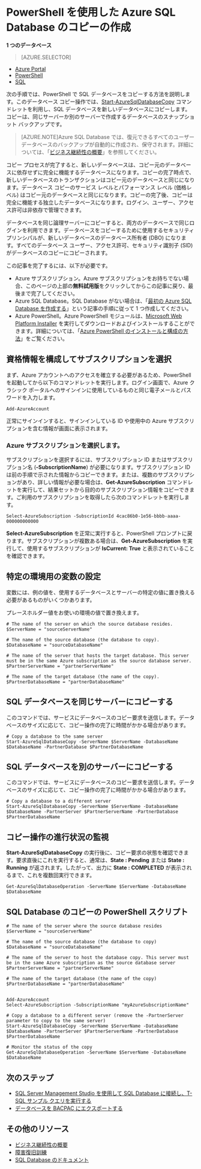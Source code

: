 <properties 
    pageTitle="PowerShell を使用した Azure SQL Database のコピーの作成 | Microsoft Azure" 
    description="PowerShell を使用した Azure SQL Database のコピーの作成" 
	services="sql-database"
	documentationCenter=""
	authors="stevestein"
	manager="jeffreyg"
	editor=""/>

<tags
	ms.service="sql-database"
	ms.devlang="NA"
	ms.date="01/20/2016"
	ms.author="sstein"
	ms.workload="data-management"
	ms.topic="article"
	ms.tgt_pltfrm="NA"/>


# PowerShell を使用した Azure SQL Database のコピーの作成

**1 つのデータベース**

> [AZURE.SELECTOR]
- [Azure Portal](sql-database-copy.md)
- [PowerShell](sql-database-copy-powershell.md)
- [SQL](sql-database-copy-transact-sql.md)



次の手順では、PowerShell で SQL データベースをコピーする方法を説明します。このデータベース コピー操作では、[Start-AzureSqlDatabaseCopy](https://msdn.microsoft.com/library/dn720220.aspx) コマンドレットを利用し、SQL データベースを新しいデータベースにコピーします。コピーは、同じサーバーか別のサーバーで作成するデータベースのスナップショット バックアップです。

> [AZURE.NOTE]Azure SQL Database では、復元できるすべてのユーザー データベースのバックアップが自動的に作成され、保守されます。詳細については、「[ビジネス継続性の概要](sql-database-business-continuity.md)」を参照してください。

コピー プロセスが完了すると、新しいデータベースは、コピー元のデータベースに依存せずに完全に機能するデータベースになります。コピーの完了時点で、新しいデータベースのトランザクションはコピー元のデータベースと同じになります。データベース コピーのサービス レベルとパフォーマンス レベル (価格レベル) はコピー元のデータベースと同じになります。コピーの完了後、コピーは完全に機能する独立したデータベースになります。ログイン、ユーザー、アクセス許可は非依存で管理できます。


データベースを同じ論理サーバーにコピーすると、両方のデータベースで同じログインを利用できます。データベースをコピーするために使用するセキュリティ プリンシパルが、新しいデータベースのデータベース所有者 (DBO) になります。すべてのデータベース ユーザー、アクセス許可、セキュリティ識別子 (SID) がデータベースのコピーにコピーされます。


この記事を完了するには、以下が必要です。

- Azure サブスクリプション。Azure サブスクリプションをお持ちでない場合、このページの上部の**無料試用版**をクリックしてからこの記事に戻り、最後まで完了してください。
- Azure SQL Database。SQL Database がない場合は、「[最初の Azure SQL Database を作成する](sql-database-get-started.md)」という記事の手順に従って 1 つ作成してください。
- Azure PowerShell。Azure PowerShell モジュールは、[Microsoft Web Platform Installer](http://go.microsoft.com/fwlink/p/?linkid=320376&clcid=0x409) を実行してダウンロードおよびインストールすることができます。詳細については、「[Azure PowerShell のインストールと構成の方法](powershell-install-configure.md)」をご覧ください。



## 資格情報を構成してサブスクリプションを選択

まず、Azure アカウントへのアクセスを確立する必要があるため、PowerShell を起動してから以下のコマンドレットを実行します。ログイン画面で、Azure クラシック ポータルへのサインインに使用しているものと同じ電子メールとパスワードを入力します。

	Add-AzureAccount

正常にサインインすると、サインインしている ID や使用中の Azure サブスクリプションを含む情報が画面に表示されます。


### Azure サブスクリプションを選択します。

サブスクリプションを選択するには、サブスクリプション ID またはサブスクリプション名 (**-SubscriptionName**) が必要になります。サブスクリプション ID は前の手順で示された情報からコピーできます。または、複数のサブスクリプションがあり、詳しい情報が必要な場合は、**Get-AzureSubscription** コマンドレットを実行して、結果セットから目的のサブスクリプション情報をコピーできます。ご利用のサブスクリプションを取得したら次のコマンドレットを実行します。

	Select-AzureSubscription -SubscriptionId 4cac86b0-1e56-bbbb-aaaa-000000000000

**Select-AzureSubscription** を正常に実行すると、PowerShell プロンプトに戻ります。サブスクリプションが複数ある場合は、**Get-AzureSubscription** を実行して、使用するサブスクリプションが **IsCurrent: True** と表示されていることを確認できます。


## 特定の環境用の変数の設定

変数には、例の値を、使用するデータベースとサーバーの特定の値に置き換える必要があるものがいくつかあります。

プレースホルダー値をお使いの環境の値で置き換えます。

    # The name of the server on which the source database resides.
    $ServerName = "sourceServerName"

    # The name of the source database (the database to copy). 
    $DatabaseName = "sourceDatabaseName" 
    
    # The name of the server that hosts the target database. This server must be in the same Azure subscription as the source database server. 
    $PartnerServerName = "partnerServerName"

    # The name of the target database (the name of the copy).
    $PartnerDatabaseName = "partnerDatabaseName" 





## SQL データベースを同じサーバーにコピーする

このコマンドでは、サービスにデータベースのコピー要求を送信します。データベースのサイズに応じて、コピー操作の完了に時間がかかる場合があります。

    # Copy a database to the same server
    Start-AzureSqlDatabaseCopy -ServerName $ServerName -DatabaseName $DatabaseName -PartnerDatabase $PartnerDatabaseName

## SQL データベースを別のサーバーにコピーする

このコマンドでは、サービスにデータベースのコピー要求を送信します。データベースのサイズに応じて、コピー操作の完了に時間がかかる場合があります。

    # Copy a database to a different server
    Start-AzureSqlDatabaseCopy -ServerName $ServerName -DatabaseName $DatabaseName -PartnerServer $PartnerServerName -PartnerDatabase $PartnerDatabaseName
    

## コピー操作の進行状況の監視

**Start-AzureSqlDatabaseCopy** の実行後に、コピー要求の状態を確認できます。要求直後にこれを実行すると、通常は、**State : Pending** または **State : Running** が返されます。したがって、出力に **State : COMPLETED** が表示されるまで、これを複数回実行できます。


    Get-AzureSqlDatabaseOperation -ServerName $ServerName -DatabaseName $DatabaseName


## SQL Database のコピーの PowerShell スクリプト

    # The name of the server where the source database resides
    $ServerName = "sourceServerName"

    # The name of the source database (the database to copy) 
    $DatabaseName = "sourceDatabaseName" 
    
    # The name of the server to host the database copy. This server must be in the same Azure subscription as the source database server
    $PartnerServerName = "partnerServerName"

    # The name of the target database (the name of the copy)
    $PartnerDatabaseName = "partnerDatabaseName" 


    Add-AzureAccount
    Select-AzureSubscription -SubscriptionName "myAzureSubscriptionName"
      
    # Copy a database to a different server (remove the -PartnerServer parameter to copy to the same server)
    Start-AzureSqlDatabaseCopy -ServerName $ServerName -DatabaseName $DatabaseName -PartnerServer $PartnerServerName -PartnerDatabase $PartnerDatabaseName
    
    # Monitor the status of the copy
    Get-AzureSqlDatabaseOperation -ServerName $ServerName -DatabaseName $DatabaseName
    

## 次のステップ

- [SQL Server Management Studio を使用して SQL Database に接続し、T-SQL サンプル クエリを実行する](sql-database-connect-query-ssms.md)
- [データベースを BACPAC にエクスポートする](sql-database-export-powershell.md)


## その他のリソース

- [ビジネス継続性の概要](sql-database-business-continuity.md)
- [障害復旧訓練](sql-database-disaster-recovery-drills.md)
- [SQL Database のドキュメント](https://azure.microsoft.com/documentation/services/sql-database/)

<!---HONumber=AcomDC_0121_2016-->